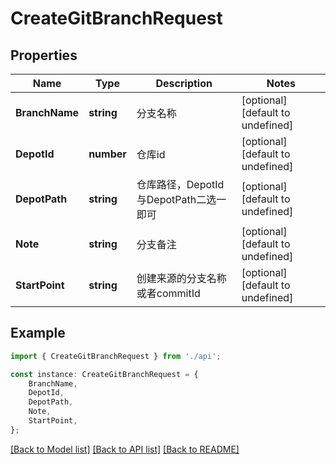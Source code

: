 # CreateGitBranchRequest


## Properties

Name | Type | Description | Notes
------------ | ------------- | ------------- | -------------
**BranchName** | **string** | 分支名称 | [optional] [default to undefined]
**DepotId** | **number** | 仓库id | [optional] [default to undefined]
**DepotPath** | **string** | 仓库路径，DepotId与DepotPath二选一即可 | [optional] [default to undefined]
**Note** | **string** | 分支备注 | [optional] [default to undefined]
**StartPoint** | **string** | 创建来源的分支名称或者commitId | [optional] [default to undefined]

## Example

```typescript
import { CreateGitBranchRequest } from './api';

const instance: CreateGitBranchRequest = {
    BranchName,
    DepotId,
    DepotPath,
    Note,
    StartPoint,
};
```

[[Back to Model list]](../README.md#documentation-for-models) [[Back to API list]](../README.md#documentation-for-api-endpoints) [[Back to README]](../README.md)
